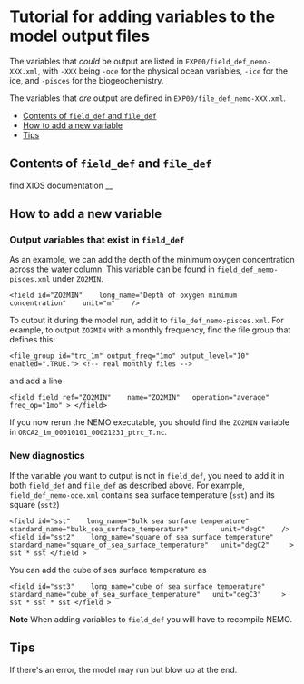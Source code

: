 # Tutorial for adding variables to the model output files

The variables that *could* be output are listed in `EXP00/field_def_nemo-XXX.xml`, with `-XXX` being `-oce` for the physical ocean variables, `-ice` for the ice, and `-pisces` for the biogeochemistry. 

The variables that *are* output are defined in `EXP00/file_def_nemo-XXX.xml`. 

* [Contents of `field_def` and `file_def`](#field_and_file)
* [How to add a new variable](#add_variable)
* [Tips](#tips)

## <a name="field_and_file"></a> Contents of `field_def` and `file_def`

find XIOS documentation
__

## <a name="add_variable"></a> How to add a new variable 

### Output variables that exist in `field_def`
As an example, we can add the depth of the minimum oxygen concentration across the water column. This variable can be found in `field_def_nemo-pisces.xml` under `ZO2MIN`. 
```
<field id="ZO2MIN"    long_name="Depth of oxygen minimum concentration"    unit="m"    />
```
To output it during the model run, add it to `file_def_nemo-pisces.xml`. For example, to output `ZO2MIN` with a monthly frequency, find the file group that defines this:
```
<file_group id="trc_1m" output_freq="1mo" output_level="10" enabled=".TRUE."> <!-- real monthly files -->
```
and add a line
```
<field field_ref="ZO2MIN"    name="ZO2MIN"   operation="average" freq_op="1mo" > </field>
```
If you now rerun the NEMO executable, you should find the `ZO2MIN` variable in `ORCA2_1m_00010101_00021231_ptrc_T.nc`. 


### New diagnostics
If the variable you want to output is not in `field_def`, you need to add it in both `field_def` and `file_def` as described above. For example, `field_def_nemo-oce.xml` contains sea surface temperature (`sst`) and its square (`sst2`)
```
<field id="sst"    long_name="Bulk sea surface temperature"    standard_name="bulk_sea_surface_temperature"        unit="degC"    />
<field id="sst2"    long_name="square of sea surface temperature"  standard_name="square_of_sea_surface_temperature"   unit="degC2"     > sst * sst </field >
```
You can add the cube of sea surface temperature as 
```
<field id="sst3"    long_name="cube of sea surface temperature"  standard_name="cube_of_sea_surface_temperature"   unit="degC3"     > sst * sst * sst </field >
```
 
**Note** When adding variables to `field_def` you will have to recompile NEMO.


## <a name="tips"></a>Tips

If there's an error, the model may run but blow up at the end. 




